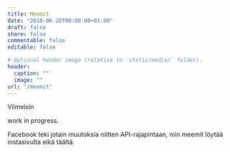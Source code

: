 ```yaml
---
title: Meemit
date: "2018-06-28T00:00:00+01:00"
draft: false
share: false
commentable: false
editable: false

# Optional header image (relative to `static/media/` folder).
header:
  caption: ""
  image: ""
url: "/meemit"
---
```

Viimeisin

work in progress.  

Facebook teki jotain muutoksia niitten API-rajapintaan, niin meemit löytää instasivulta eikä täältä.
